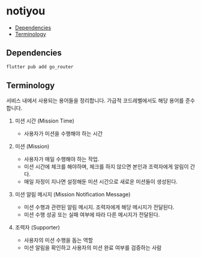 # notiyou

- [Dependencies](#dependencies)
- [Terminology](#terminology)

## Dependencies

```sh
flutter pub add go_router
```

## Terminology

서비스 내에서 사용되는 용어들을 정리합니다. 가급적 코드레벨에서도 해당 용어를 준수합니다.

1. 미션 시간 (Mission Time)

   - 사용자가 미션을 수행해야 하는 시간

2. 미션 (Mission)

   - 사용자가 매일 수행해야 하는 작업.
   - 미션 시간에 체크를 해야하며, 체크를 하지 않으면 본인과 조력자에게 알림이 간다.
   - 매일 자정이 지나면 설정해둔 미션 시간으로 새로운 미션들이 생성된다.

3. 미션 알림 메시지 (Mission Notification Message)

   - 미션 수행과 관련된 알림 메시지. 조력자에게 해당 메시지가 전달된다.
   - 미션 수행 성공 또는 실패 여부에 따라 다른 메시지가 전달된다.

4. 조력자 (Supporter)

   - 사용자의 미션 수행을 돕는 역할
   - 미션 알림을 확인하고 사용자의 미션 완료 여부를 검증하는 사람
